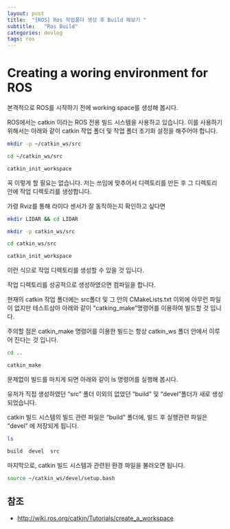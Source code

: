 ```yaml
---
layout: post
title:  "[ROS] Ros 작업폴더 생성 후 Build 해보기 "
subtitle:   "Ros Build"
categories: devlog
tags: ros
---
```


# Creating a woring environment for ROS

본격적으로 ROS를 시작하기 전에 working space를 생성해 봅시다.

ROS에서는 catkin 이라는 ROS 전용 빌드 시스템을 사용하고 있습니다. 
이를 사용하기위해서는 아래와 같이 catkin 작업 폴더 및 작업 폴더 초기화 설정을 해주어야 합니다.

```sh
mkdir -p ~/catkin_ws/src

cd ~/catkin_ws/src

catkin_init_workspace
```

꼭 이렇게 할 필요는 없습니다.
저는 쓰임에 맞추어서 디렉토리를 만든 후 그 디렉토리 안에 작업 디렉토리를 생성합니다.

가령 Rviz를 통해 라이다 센서가 잘 동작하는지 확인하고 싶다면

```sh
mkdir LIDAR && cd LIDAR

mkdir -p catkin_ws/src

cd catkin_ws/src

catkin_init_workspace
```

이런 식으로 작업 디렉토리를 생성할 수 있을 것 입니다.

작업 디렉토리를 성공적으로 생성하였으면 컴파일을 합니다. 

현재의 catkin 작업 폴더에는 src폴더 및 그 안의 CMakeLists.txt 이외에 아무런 파일이 없지만 테스트삼아 아래와 같이 “catking_make”명령어를 이용하여 빌드할 것 입니다.

주의할 점은 catkin_make 명령어를 이용한 빌드는 항상 catkin_ws 폴더 안에서 이루어 진다는 것 입니다.

```sh
cd ..

catkin_make
```

문제없이 빌드를 마치게 되면 아래와 같이 ls 명령어를 실행해 봅시다. 

유저가 직접 생성하였던 “src” 폴더 이외의 없었던 “build” 및 “devel”폴더가 새로 생성되었습니다. 

catkin 빌드 시스템의 빌드 관련 파일은 “build” 폴더에, 빌드 후 실행관련 파일은 “devel” 에 저장되게 됩니다.

```sh
ls

build  devel  src
```

마지막으로, catkin 빌드 시스템과 관련된 환경 파일을 불러오면 됩니다.

```sh
source ~/catkin_ws/devel/setup.bash
```

## 참조

- http://wiki.ros.org/catkin/Tutorials/create_a_workspace
